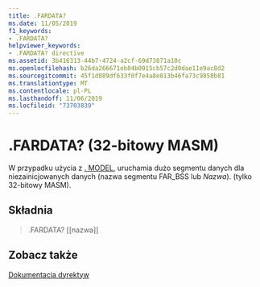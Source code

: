 ```yaml
---
title: .FARDATA?
ms.date: 11/05/2019
f1_keywords:
- .FARDATA?
helpviewer_keywords:
- .FARDATA? directive
ms.assetid: 3b416313-44b7-4724-a2cf-69d73871a10c
ms.openlocfilehash: b26da266671eb84b0015cb57c2d0dae11e9ac8d2
ms.sourcegitcommit: 45f1d889df633f0f7e4a8e813b46fa73c9858b81
ms.translationtype: MT
ms.contentlocale: pl-PL
ms.lasthandoff: 11/06/2019
ms.locfileid: "73703839"
---
```

# <a name="fardata-32-bit-masm"></a>.FARDATA? (32-bitowy MASM)

W przypadku użycia z [. MODEL](../../assembler/masm/dot-model.md), uruchamia dużo segmentu danych dla niezainicjowanych danych (nazwa segmentu FAR_BSS lub *Nazwa*). (tylko 32-bitowy MASM).

## <a name="syntax"></a>Składnia

> .FARDATA? [[nazwa]]

## <a name="see-also"></a>Zobacz także

[Dokumentacja dyrektyw](../../assembler/masm/directives-reference.md)<br/>